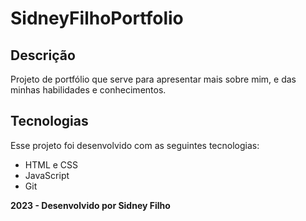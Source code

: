 # SidneyFilhoPortfolio

## Descrição
<p>Projeto de portfólio que serve para apresentar mais sobre mim, e das minhas habilidades e conhecimentos.</p>

## Tecnologias

Esse projeto foi desenvolvido com as seguintes tecnologias:

<ul>
  <li>HTML e CSS</li>
  <li>JavaScript</li>
  <li>Git</li>
</ul>

<strong>2023 - Desenvolvido por Sidney Filho</strong>
